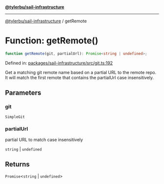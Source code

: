 [**@tylerbu/sail-infrastructure**](../README.md)

***

[@tylerbu/sail-infrastructure](../README.md) / getRemote

# Function: getRemote()

```ts
function getRemote(git, partialUrl): Promise<string | undefined>;
```

Defined in: [packages/sail-infrastructure/src/git.ts:192](https://github.com/microsoft/FluidFramework/blob/main/packages/sail-infrastructure/src/git.ts#L192)

Get a matching git remote name based on a partial URL to the remote repo. It will match the first remote that
contains the partialUrl case insensitively.

## Parameters

### git

`SimpleGit`

### partialUrl

partial URL to match case insensitively

`string` | `undefined`

## Returns

`Promise`\<`string` \| `undefined`\>
